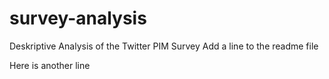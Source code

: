 # survey-analysis
Deskriptive Analysis of the Twitter PIM Survey
Add a line to the readme file


Here is another line 